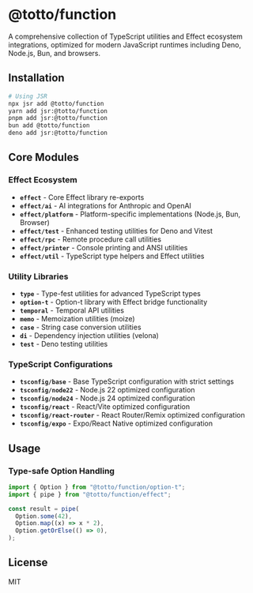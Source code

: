 # @totto/function

A comprehensive collection of TypeScript utilities and Effect ecosystem
integrations, optimized for modern JavaScript runtimes including Deno, Node.js,
Bun, and browsers.

## Installation

```bash
# Using JSR
npx jsr add @totto/function
yarn add jsr:@totto/function
pnpm add jsr:@totto/function
bun add @totto/function
deno add jsr:@totto/function
```

## Core Modules

### Effect Ecosystem

- **`effect`** - Core Effect library re-exports
- **`effect/ai`** - AI integrations for Anthropic and OpenAI
- **`effect/platform`** - Platform-specific implementations (Node.js, Bun,
  Browser)
- **`effect/test`** - Enhanced testing utilities for Deno and Vitest
- **`effect/rpc`** - Remote procedure call utilities
- **`effect/printer`** - Console printing and ANSI utilities
- **`effect/util`** - TypeScript type helpers and Effect utilities

### Utility Libraries

- **`type`** - Type-fest utilities for advanced TypeScript types
- **`option-t`** - Option-t library with Effect bridge functionality
- **`temporal`** - Temporal API utilities
- **`memo`** - Memoization utilities (moize)
- **`case`** - String case conversion utilities
- **`di`** - Dependency injection utilities (velona)
- **`test`** - Deno testing utilities

### TypeScript Configurations

- **`tsconfig/base`** - Base TypeScript configuration with strict settings
- **`tsconfig/node22`** - Node.js 22 optimized configuration
- **`tsconfig/node24`** - Node.js 24 optimized configuration
- **`tsconfig/react`** - React/Vite optimized configuration
- **`tsconfig/react-router`** - React Router/Remix optimized configuration
- **`tsconfig/expo`** - Expo/React Native optimized configuration

## Usage

### Type-safe Option Handling

```typescript
import { Option } from "@totto/function/option-t";
import { pipe } from "@totto/function/effect";

const result = pipe(
  Option.some(42),
  Option.map((x) => x * 2),
  Option.getOrElse(() => 0),
);
```

## License

MIT

